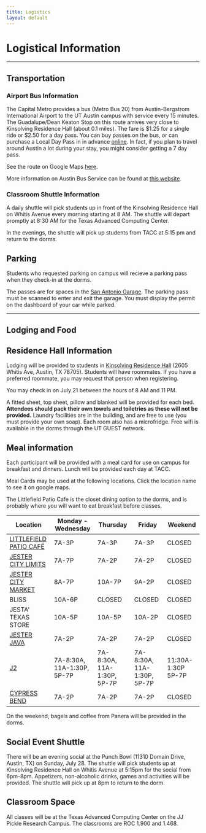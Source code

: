 ```yaml
---
title: Logistics
layout: default
---
```


# Logistical Information
---
## Transportation

### Airport Bus Information
The Capital Metro provides a bus (Metro Bus 20) from Austin-Bergstrom International Airport to the UT Austin campus with service every 15 minutes. The Guadalupe/Dean Keaton Stop on this route arrives very close to Kinsolving Residence Hall (about 0.1 miles). The fare is $1.25 for a single ride or $2.50 for a day pass. You can buy passes on the bus, or can purchase a Local Day Pass in in advance [online](https://marketplace.bytemark.co/marketplace/cmta#event=0c6b57ea-7690-11e3-b180-0ee258328347). In fact, if you plan to travel around Austin a lot during your stay, you might consider getting a 7 day pass.

See the route on Google Maps [here](http://bit.ly/airport-dorm-bus).

More information on Austin Bus Service can be found at [this website](https://www.capmetro.org/).

### Classroom Shuttle Information
A daily shuttle will pick students up in front of the Kinsolving Residence Hall on Whitis Avenue every morning starting at 8 AM. The shuttle will depart promptly at 8:30 AM for the Texas Advanced Computing Center.

In the evenings, the shuttle will pick up students from TACC at 5:15 pm and return to the dorms.

## Parking
Students who requested parking on campus will recieve a parking pass when they check-in at the dorms.

The passes are for spaces in the [San Antonio Garage](http://bit.ly/32E6kTd). The parking pass must be scanned to enter and exit the garage. You must display the permit on the dashboard of your car while parked.

---

## Lodging and Food

## Residence Hall Information
Lodging will be provided to students in [Kinsolving Residence Hall](http://housing.utexas.edu/halls/kinsolving) (2605 Whitis Ave, Austin, TX 78705). Students will have roommates. If you have a preferred roommate, you may request that person when registering.

You may check in on July 21 between the hours of 8 AM and 11 PM.

A fitted sheet, top sheet, pillow and blanked will be provided for each bed. <b>Attendees should pack their own towels and toiletries as these will not be provided.</b> Laundry facilities are in the building, and are free to use (you must provide your own soap). Each room also has a microfridge. Free wifi is available in the dorms through the UT GUEST network.

## Meal information
Each participant will be provided with a meal card for use on campus for breakfast and dinners. Lunch will be provided each day at TACC.  

Meal Cards may be used at the following locations. Click the location name to see it on google maps.

The Littlefield Patio Cafe is the closet dining option to the dorms, and is probably where you will want to eat breakfast before classes.

| Location | Monday - Wednesday | Thursday | Friday | Weekend
| ---------|--------------------|----------|--------|---------|
[LITTLEFIELD PATIO CAFÉ](https://www.google.com/maps/place/Littlefield+Patio+Cafe/@30.2892825,-97.7416213,17z/data=!3m1!4b1!4m5!3m4!1s0x8644b582bf7b5f87:0x69be498ea2d6469f!8m2!3d30.2892825!4d-97.7394273) |	7A-3P	| 7A-3P	 | 7A-3P| 	CLOSED |
[JESTER CITY LIMITS](https://www.google.com/maps/place/Jester+City+Limits/@30.2828076,-97.7389692,17z/data=!4m12!1m6!3m5!1s0x8644b59c1107b53f:0xf6cf4a666d84c988!2sJester+City+Limits!8m2!3d30.2828076!4d-97.7367752!3m4!1s0x8644b59c1107b53f:0xf6cf4a666d84c988!8m2!3d30.2828076!4d-97.7367752)	| 7A-7P	| 7A-2P |	7A-2P | CLOSED	|
[JESTER CITY MARKET](https://www.google.com/maps/place/Jester+City+Market/@30.2829077,-97.7369718,15z/data=!4m5!3m4!1s0x0:0x1a9c0fe2ff9a35c1!8m2!3d30.2829077!4d-97.7369718)	| 8A-7P	|10A-7P |	9A-2P |	CLOSED	|CLOSED
BLISS |	10A-6P |CLOSED| 	CLOSED |	CLOSED	| CLOSED
JESTA' TEXAS STORE |	10A-5P |	10A-5P	|10A-2P |	CLOSED	| CLOSED
[JESTER JAVA](https://www.google.com/maps/place/Jester+Java/@30.2829586,-97.7369369,15z/data=!4m5!3m4!1s0x0:0xb37b321153d978c7!8m2!3d30.2829586!4d-97.7369369)	| 7A-2P|	7A-2P|	7A-2P	|CLOSED	|CLOSED
[J2](https://www.google.com/maps/place/Jester+Second+Floor+Dining/@30.282826,-97.736895,15z/data=!4m2!3m1!1s0x0:0x5f36f99f7a4e997?sa=X&ved=2ahUKEwjDx8TltMbjAhVRUK0KHb7VCbEQ_BIwHnoECAcQCA)|	 7A-8:30A, 11A-1:30P, 5P-7P | 7A-8:30A, 11A-1:30P, 5P-7P| 7A-8:30A, 11A-1:30P, 5P-7P | 11:30A-1:30P 5P-7P 
[CYPRESS BEND](https://www.google.com/maps/place/Cypress+Bend/@30.2829066,-97.7344861,15z/data=!4m2!3m1!1s0x0:0xbb45a084320d0d24?sa=X&ved=2ahUKEwiy-MyPtcbjAhUHCawKHcuDDjoQ_BIwCnoECA0QCA) |	7A-2P |	7A-2P | 7A-2P | CLOSED


On the weekend, bagels and coffee from Panera will be provided in the dorms.

## Social Event Shuttle
There will be an evening social at the Punch Bowl (11310 Domain Drive, Austin, TX) on Sunday, July 28. The shuttle will pick students up at Kinsolving Residence Hall on Whitis Avenue at 5:15pm for the social from 6pm-8pm. Appetizers, non-alcoholic drinks, games and activities will be provided. The shuttle will pick up at 8pm to return to the dorm. 

## Classroom Space
All classes will be at the Texas Advanced Computing Center on the JJ Pickle Research Campus. The classrooms are ROC 1.900 and 1.468.
